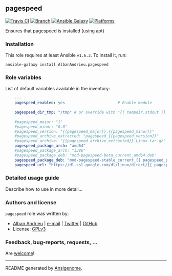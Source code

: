 ## pagespeed

[![Travis CI](http://img.shields.io/travis/AlbanAndrieu/ansible-pagespeed.svg?style=flat)](http://travis-ci.org/AlbanAndrieu/ansible-pagespeed) [![Branch](http://img.shields.io/github/tag/AlbanAndrieu/ansible-pagespeed.svg?style=flat-square)](https://github.com/AlbanAndrieu/ansible-pagespeed/tree/master)  [![Ansible Galaxy](http://img.shields.io/badge/galaxy-AlbanAndrieu.pagespeed-660198.svg?style=flat)](https://galaxy.ansible.com/list#/roles/1992) [![Platforms](http://img.shields.io/badge/platforms-ubuntu-lightgrey.svg?style=flat)](#)

Ensures that pagespeed is installed (using apt)

### Installation

This role requires at least Ansible `v1.6.3`. To install it, run:

    ansible-galaxy install AlbanAndrieu.pagespeed



### Role variables

List of default variables available in the inventory:

```yaml
    ---
    pagespeed_enabled: yes                       # Enable module
    
    pagespeed_dir_tmp: "/tmp" # or override with "{{ tempdir.stdout }} in order to have be sure to download the file"
    
    #pagespeed_major: "1"
    #pagespeed_minor: "0.0"
    #pagespeed_version: "{{pagespeed_major}}.{{pagespeed_minor}}"
    #pagespeed_archive_extracted: "pagespeed_{{pagespeed_version}}"
    #pagespeed_archive: "{{pagespeed_archive_extracted}}_Linux.tar.gz"
    pagespeed_package_arch: "amd64"
    #pagespeed_package_arch: "i386"
    #pagespeed_package_deb: "mod-pagespeed-beta_current_amd64.deb"
    pagespeed_package_deb: "mod-pagespeed-stable_current_{{ pagespeed_package_arch }}.deb"
    pagespeed_url: "https://dl-ssl.google.com/dl/linux/direct/{{ pagespeed_package_deb }}"
```


### Detailed usage guide

Describe how to use in more detail...


### Authors and license

`pagespeed` role was written by:
- [Alban Andrieu](fr.linkedin.com/in/nabla/) | [e-mail](mailto:alban.andrieu@free.fr) | [Twitter](https://twitter.com/AlbanAndrieu) | [GitHub](https://github.com/AlbanAndrieu)
- License: [GPLv3](https://tldrlegal.com/license/gnu-general-public-license-v3-%28gpl-3%29)

### Feedback, bug-reports, requests, ...

Are [welcome](https://github.com/AlbanAndrieu/ansible-pagespeed/issues>)!

***

README generated by [Ansigenome](https://github.com/nickjj/ansigenome/).
